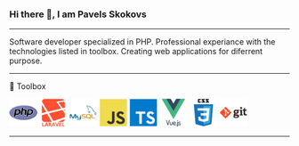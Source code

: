 ### Hi there 👋, I am Pavels Skokovs

---
<p>Software developer specialized in PHP. Professional experiance with the technologies listed in toolbox.
Creating web applications for diferrent purpose.</p>

---

🧰 Toolbox

<img src="https://github.com/devicons/devicon/blob/master/icons/php/php-original.svg" width="50" height="50"/> <img src="https://github.com/devicons/devicon/blob/master/icons/laravel/laravel-plain-wordmark.svg" width="50" height="50"/> <img src="https://github.com/devicons/devicon/blob/master/icons/mysql/mysql-original-wordmark.svg" width="50" height="50"/> <img src="https://github.com/devicons/devicon/blob/master/icons/javascript/javascript-original.svg" width="50" height="50"/> <img src="https://github.com/devicons/devicon/blob/master/icons/typescript/typescript-original.svg" width="50" height="50"/> <img src="https://github.com/devicons/devicon/blob/master/icons/vuejs/vuejs-original-wordmark.svg" width="50" height="50"/> <img src="https://github.com/devicons/devicon/blob/master/icons/css3/css3-original-wordmark.svg" width="50" height="50"/> <img src="https://github.com/devicons/devicon/blob/master/icons/git/git-original-wordmark.svg" width="50" height="50"/> 

---
